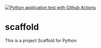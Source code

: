[![Python application test with Github Actions](https://github.com/sayebms1/scaffold/actions/workflows/main.yml/badge.svg)](https://github.com/sayebms1/scaffold/actions/workflows/main.yml)

# scaffold
This is a project Scaffold for Python
